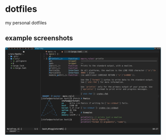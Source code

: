 # dotfiles
my personal dotfiles

## example screenshots

![example](https://github.com/superstefan420/dotfiles/blob/main/ss.png?raw=true)
